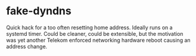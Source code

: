 # fake-dyndns

Quick hack for a too often resetting home address. Ideally runs on a systemd timer. Could be cleaner, could be extensible, but the motivation was yet another Telekom enforced networking hardware reboot causing an address change.
